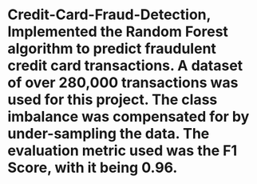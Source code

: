 # Credit-Card-Fraud-Detection, Implemented the Random Forest algorithm to predict fraudulent credit card transactions. A dataset of over 280,000 transactions was used for this project. The class imbalance was compensated for by under-sampling the data. The evaluation metric used was the F1 Score, with it being 0.96.
